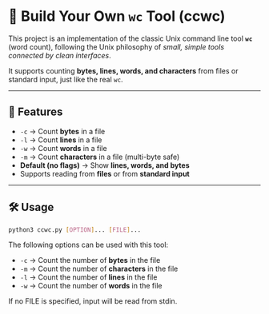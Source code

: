 # 📝 Build Your Own `wc` Tool (ccwc)

This project is an implementation of the classic Unix command line tool **`wc`** (word count), following the Unix philosophy of *small, simple tools connected by clean interfaces*.  

It supports counting **bytes, lines, words, and characters** from files or standard input, just like the real `wc`.

---

## 🚀 Features

- `-c` → Count **bytes** in a file  
- `-l` → Count **lines** in a file  
- `-w` → Count **words** in a file  
- `-m` → Count **characters** in a file (multi-byte safe)  
- **Default (no flags)** → Show **lines, words, and bytes**  
- Supports reading from **files** or from **standard input**  

---

## 🛠 Usage

```bash
python3 ccwc.py [OPTION]... [FILE]...
```
The following options can be used with this tool:

- `-c` → Count the number of **bytes** in the file  
- `-m` → Count the number of **characters** in the file  
- `-l` → Count the number of **lines** in the file  
- `-w` → Count the number of **words** in the file  

If no FILE is specified, input will be read from stdin.